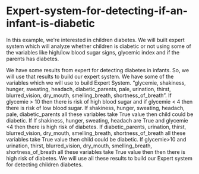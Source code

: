# Expert-system-for-detecting-if-an-infant-is-diabetic

In this example, we're interested in children diabetes. We will built expert system which will analyze whether children is diabetic or not using some of the variables like high/low blood sugar signs, glycemic index and if the parents has diabetes.


We have some results from expert for detecting diabetes in infants. So, we will use that results to build our expert system. We have some of the variables which we will use to build Expert System. “glycemie, shakiness, hunger, sweating, headach, diabetic_parents, pale, urination, thirst, blurred_vision, dry_mouth, smelling_breath, shortness_of_breath”. If glycemie > 10 then there is risk of high blood sugar and if glycemie < 4 then there is risk of low blood sugar. If shakiness, hunger, sweating, headach, pale, diabetic_parents all these variables take True value then child could be diabetic. If If shakiness, hunger, sweating, headach are True and glycemie <4 then there is high risk of diabetes. If diabetic_parents, urination, thirst, blurred_vision, dry_mouth, smelling_breath, shortness_of_breath all these variables take True value then child could be diabetic. If glycemie>10 and urination, thirst, blurred_vision, dry_mouth, smelling_breath, shortness_of_breath all these variables take True value then then there is high risk of diabetes. We will use all these results to build our Expert system for detecting children diabetes. 
